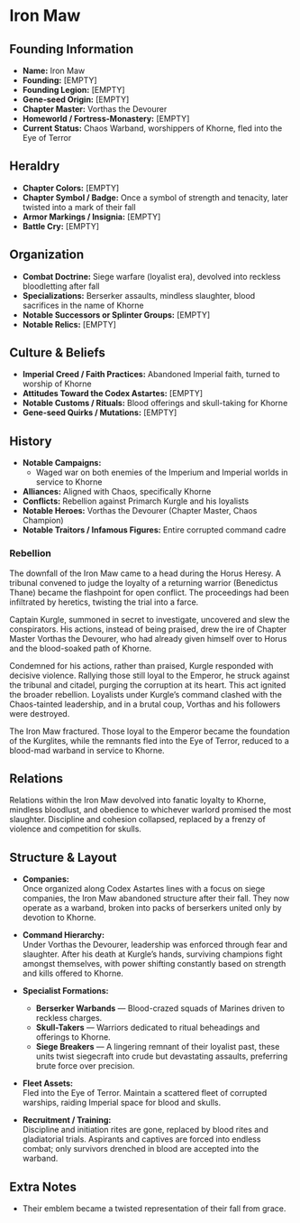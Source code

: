 # Iron Maw

## Founding Information
- **Name:** Iron Maw  
- **Founding:** [EMPTY]  
- **Founding Legion:** [EMPTY]  
- **Gene-seed Origin:** [EMPTY]  
- **Chapter Master:** Vorthas the Devourer  
- **Homeworld / Fortress-Monastery:** [EMPTY]  
- **Current Status:** Chaos Warband, worshippers of Khorne, fled into the Eye of Terror  

## Heraldry
- **Chapter Colors:** [EMPTY]  
- **Chapter Symbol / Badge:** Once a symbol of strength and tenacity, later twisted into a mark of their fall  
- **Armor Markings / Insignia:** [EMPTY]  
- **Battle Cry:** [EMPTY]  

## Organization
- **Combat Doctrine:** Siege warfare (loyalist era), devolved into reckless bloodletting after fall  
- **Specializations:** Berserker assaults, mindless slaughter, blood sacrifices in the name of Khorne  
- **Notable Successors or Splinter Groups:** [EMPTY]  
- **Notable Relics:** [EMPTY]  

## Culture & Beliefs
- **Imperial Creed / Faith Practices:** Abandoned Imperial faith, turned to worship of Khorne  
- **Attitudes Toward the Codex Astartes:** [EMPTY]  
- **Notable Customs / Rituals:** Blood offerings and skull-taking for Khorne  
- **Gene-seed Quirks / Mutations:** [EMPTY]  

## History
- **Notable Campaigns:**  
  - Waged war on both enemies of the Imperium and Imperial worlds in service to Khorne  
- **Alliances:** Aligned with Chaos, specifically Khorne  
- **Conflicts:** Rebellion against Primarch Kurgle and his loyalists  
- **Notable Heroes:** Vorthas the Devourer (Chapter Master, Chaos Champion)  
- **Notable Traitors / Infamous Figures:** Entire corrupted command cadre  

### Rebellion
The downfall of the Iron Maw came to a head during the Horus Heresy. A tribunal convened to judge the loyalty of a returning warrior (Benedictus Thane) became the flashpoint for open conflict. The proceedings had been infiltrated by heretics, twisting the trial into a farce.  

Captain Kurgle, summoned in secret to investigate, uncovered and slew the conspirators. His actions, instead of being praised, drew the ire of Chapter Master Vorthas the Devourer, who had already given himself over to Horus and the blood-soaked path of Khorne.  

Condemned for his actions, rather than praised, Kurgle responded with decisive violence. Rallying those still loyal to the Emperor, he struck against the tribunal and citadel, purging the corruption at its heart. This act ignited the broader rebellion. Loyalists under Kurgle’s command clashed with the Chaos-tainted leadership, and in a brutal coup, Vorthas and his followers were destroyed.  

The Iron Maw fractured. Those loyal to the Emperor became the foundation of the Kurglites, while the remnants fled into the Eye of Terror, reduced to a blood-mad warband in service to Khorne.  

## Relations
Relations within the Iron Maw devolved into fanatic loyalty to Khorne, mindless bloodlust, and obedience to whichever warlord promised the most slaughter. Discipline and cohesion collapsed, replaced by a frenzy of violence and competition for skulls.  

## Structure & Layout
- **Companies:**  
  Once organized along Codex Astartes lines with a focus on siege companies, the Iron Maw abandoned structure after their fall. They now operate as a warband, broken into packs of berserkers united only by devotion to Khorne.  

- **Command Hierarchy:**  
  Under Vorthas the Devourer, leadership was enforced through fear and slaughter. After his death at Kurgle’s hands, surviving champions fight amongst themselves, with power shifting constantly based on strength and kills offered to Khorne.  

- **Specialist Formations:**  
  - **Berserker Warbands** — Blood-crazed squads of Marines driven to reckless charges.  
  - **Skull-Takers** — Warriors dedicated to ritual beheadings and offerings to Khorne.  
  - **Siege Breakers** — A lingering remnant of their loyalist past, these units twist siegecraft into crude but devastating assaults, preferring brute force over precision.  

- **Fleet Assets:**  
  Fled into the Eye of Terror. Maintain a scattered fleet of corrupted warships, raiding Imperial space for blood and skulls.  

- **Recruitment / Training:**  
  Discipline and initiation rites are gone, replaced by blood rites and gladiatorial trials. Aspirants and captives are forced into endless combat; only survivors drenched in blood are accepted into the warband.  

## Extra Notes
- Their emblem became a twisted representation of their fall from grace.  
